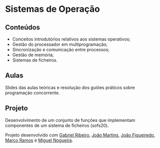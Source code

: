 # Sistemas de Operação
## Conteúdos
* Conceitos introdutórios relativos aos sistemas operativos;
* Gestão do processador em multiprogramação;
* Sincronização e comunicação entre processos;
* Gestão de memória;
* Sistemas de ficheiros.
## Aulas
Slides das aulas teóricas e resolução dos guiões práticos sobre programação concorrente.
## Projeto
Desenvolvimento de um conjunto de funções que implementam componentes de um sistema de ficheiros (sofs20).

Projeto desenvolvido com [Gabriel Ribeiro](https://github.com/GabeRibeiro), [João Martins](https://github.com/jfngsea), [João Figueiredo](https://github.com/jedu37), [Marco Ramos](https://github.com/MarcoASRamos) e [Miguel Nogueira](https://github.com/miguelnogueira1234).
